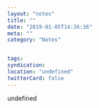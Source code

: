 ```yaml
---
layout: "notes"
title: ""
date: "2019-01-05T14:36:36"
meta: ""
category: "Notes"


tags:
syndication: 
location: "undefined"
twitterCard: false
---
```

undefined
